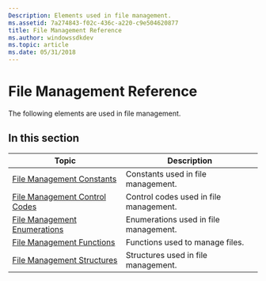 ```yaml
---
Description: Elements used in file management.
ms.assetid: 7a274843-f02c-436c-a220-c9e504620877
title: File Management Reference
ms.author: windowssdkdev
ms.topic: article
ms.date: 05/31/2018
---
```


# File Management Reference

The following elements are used in file management.

## In this section



| Topic                                                                         | Description                                       |
|-------------------------------------------------------------------------------|---------------------------------------------------|
| [File Management Constants](file-management-constants.md)<br/>         | Constants used in file management.<br/>     |
| [File Management Control Codes](file-management-control-codes.md)<br/> | Control codes used in file management.<br/> |
| [File Management Enumerations](file-management-enumerations.md)<br/>   | Enumerations used in file management.<br/>  |
| [File Management Functions](file-management-functions.md)<br/>         | Functions used to manage files.<br/>        |
| [File Management Structures](file-management-structures.md)<br/>       | Structures used in file management.<br/>    |



 

 

 




